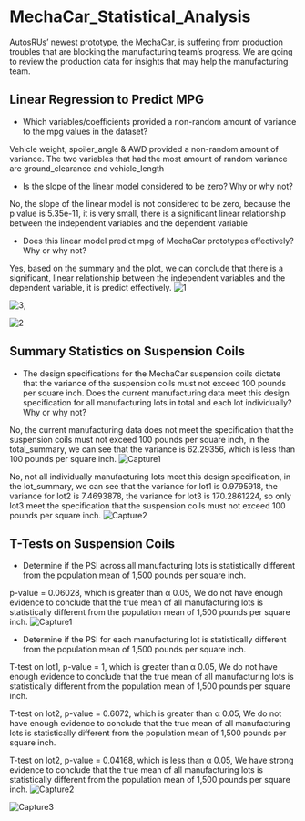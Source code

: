 # MechaCar_Statistical_Analysis
AutosRUs’ newest prototype, the MechaCar, is suffering from production troubles that are blocking the manufacturing team’s progress. We are going to review the production data for insights that may help the manufacturing team.

## Linear Regression to Predict MPG
- Which variables/coefficients provided a non-random amount of variance to the mpg values in the dataset?

Vehicle weight, spoiler_angle & AWD provided a non-random amount of variance. The two variables that had the most amount of random variance are ground_clearance and vehicle_length

- Is the slope of the linear model considered to be zero? Why or why not?

No, the slope of the linear model is not considered to be zero, because the p value is 5.35e-11, it is very small, there is a significant linear relationship between the independent variables and the dependent variable 

- Does this linear model predict mpg of MechaCar prototypes effectively? Why or why not?

Yes, based on the summary and the plot, we can conclude that there is a significant, linear relationship between the independent variables and the dependent variable, it is predict effectively. 
![1](https://user-images.githubusercontent.com/38533045/136679215-18ff4a17-9b35-49a5-87b3-64bea3c00839.png)

![3](https://user-images.githubusercontent.com/38533045/136679249-f5ba4c59-c4c4-488f-bb00-ff7432dc3f15.png), 

![2](https://user-images.githubusercontent.com/38533045/136679257-adf973f9-19c8-4604-9d2d-82a7e272d22a.png)

## Summary Statistics on Suspension Coils
- The design specifications for the MechaCar suspension coils dictate that the variance of the suspension coils must not exceed 100 pounds per square inch. Does the current manufacturing data meet this design specification for all manufacturing lots in total and each lot individually? Why or why not?

No, the current manufacturing data does not meet the specification that the suspension coils must not exceed 100 pounds per square inch, in the total_summary, we can see that the variance is 62.29356, which is less than 100 pounds per square inch. 
![Capture1](https://user-images.githubusercontent.com/38533045/137307289-8004a23b-ae64-4e29-9cf3-155a568f4c4f.JPG)


No, not all individually manufacturing lots meet this design specification, in the lot_summary, we can see that the variance for lot1 is 0.9795918, the variance for lot2 is 7.4693878, the variance for lot3 is 170.2861224, so only lot3 meet the specification that the suspension coils must not exceed 100 pounds per square inch.
![Capture2](https://user-images.githubusercontent.com/38533045/137307450-d1adffa8-e83b-4c53-8faa-e1c3ca92c183.JPG)

## T-Tests on Suspension Coils
- Determine if the PSI across all manufacturing lots is statistically different from the population mean of 1,500 pounds per square inch.

p-value = 0.06028, which is greater than α 0.05, We do not have enough evidence to conclude that the true mean of all manufacturing lots is statistically different from the population mean of 1,500 pounds per square inch.
![Capture1](https://user-images.githubusercontent.com/38533045/137311066-21e72ec3-40a4-478a-87f5-9ff241845c30.JPG)


- Determine if the PSI for each manufacturing lot is statistically different from the population mean of 1,500 pounds per square inch.

T-test on lot1, p-value = 1, which is greater than α 0.05, We do not have enough evidence to conclude that the true mean of all manufacturing lots is statistically different from the population mean of 1,500 pounds per square inch.

T-test on lot2, p-value = 0.6072, which is greater than α 0.05, We do not have enough evidence to conclude that the true mean of all manufacturing lots is statistically different from the population mean of 1,500 pounds per square inch.

T-test on lot2, p-value = 0.04168, which is less than α 0.05, We have strong evidence to conclude that the true mean of all manufacturing lots is statistically different from the population mean of 1,500 pounds per square inch.
![Capture2](https://user-images.githubusercontent.com/38533045/137311213-f18ae87c-2008-4996-9f63-774a359418d0.JPG)

![Capture3](https://user-images.githubusercontent.com/38533045/137311290-8dfb977f-7316-4b04-aa5f-80ad24cad5e3.JPG)

